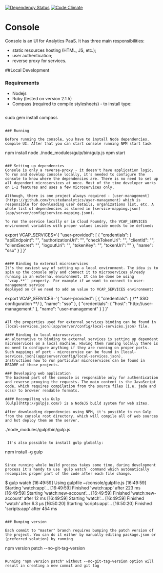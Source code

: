 [![Dependency Status](https://gemnasium.com/trustedanalytics/console.svg)](https://gemnasium.com/trustedanalytics/console)
[![Code Climate](https://codeclimate.com/github/trustedanalytics/console/badges/gpa.svg)](https://codeclimate.com/github/trustedanalytics/console)

Console
=======

Console is an UI for Analytics PaaS. It has three main responsibilities:

 * static resources hosting (HTML, JS, etc.);
 * user authentication;
 * reverse proxy for services.

##Local Development

### Requirements
* Nodejs
* Ruby (tested on version 2.1.5)
* Compass (required to compile stylesheets) - to install type:
  ```
sudo gem install compass
```

### Running

Before running the console, you have to install Node dependencies, compile UI. After that you can start console running NPM start task

```
npm install
node ./node_modules/gulp/bin/gulp.js
npm start
```  

### Setting up dependencies
Console is only a reverse-proxy - it doesn't have application logic. To run and develop console locally, it's needed to configure the console to know where the dependencies are. There is no need to set up all dependent microservices at once. Most of the time developer works on 1-2 features and uses a few microservices only. 

Although, there is one project always required - [user-management](https://github.com/trustedanalytics/user-management) which is responsible for downloading user details, organizations list, etc. A whole list of dependencies is stored in [service-mapping.json](app/server/config/service-mapping.json).

To run the service locally or in Cloud Foundry, the VCAP_SERVICES environment variables with proper values inside needs to be defined:
```
export VCAP_SERVICES='{
  "user-provided": [
   {
    "credentials": {
     "apiEndpoint": "<Cloud Foundry API endpoint>",
     "authorizationUri": "<OAuth authorization endpoint>",
     "checkTokenUri": "<UAA endpoint for authorization token validation>",
     "clientId": "<client ID used for OAuth authorization>",
     "clientSecret": "<client secret used for OAuth authorization>",
     "logoutUri": "<URI to logout.do in UAA server>",
     "tokenKey": "<UAA endpoint for verifying token signatures>",
     "tokenUri": "<OAuth token authorization endpoint>"
    },
    "name": "sso"
   }
  ]
}'
```

#### Binding to external microservices
It's the easiest way of setting up a local environment. The idea is to spin up the console only and connect it to microservices already running in an external environment. It can be done be using ``vcap.**`` property. For example if we want to connect to user-management service
deployed on CF we need to add an value to VCAP_SERVICES environment:

```
export VCAP_SERVICES='{
  "user-provided": [
   {
    "credentials": {
     /** SSO configuration **/
    },
    "name": "sso"
   },
   {
    "credentials": {
     "host": "http://user-management.<CF instance base url>"
    },
    "name": "user-management"
   }
  ]
}'
```

All the properties used for external services binding can be found in [local-services.json](app/server/config/local-services.json) file. 

#### Binding to local microservices
An alternative to binding to external services is setting up dependent microservices on a local machine. Having them running locally there is no need to configure anything if they are running on proper ports. Such mappings of port - microservice can be found in [local-services.json](app/server/config/local-services.json).
Instructions how to run particular microservices can be found in README of those projects.

### Developing web application
The backend part of the console is responsible only for authentication and reverse proxying the requests. The main content is the JavaScript code, which requires compilation from the source files (i.e. jade and scss) to browser readable formats.

#### Recompiling via Gulp
[Gulp](http://gulpjs.com/) is a NodeJS build system for web sites.

After downloading dependencies using NPM, it's possible to run Gulp from the console root directory, which will compile all of web sources and hot deploy them on the server.
```
./node_modules/gulp/bin/gulp.js
```

 It's also possible to install gulp globally:
```
npm install -g gulp
```

Since running whole build process takes some time, during development process it's handy to use `gulp watch` command which automatically recompiles proper part of the code after each file change.
```
$ gulp watch
[16:49:59] Using gulpfile ~/console/gulpfile.js
[16:49:59] Starting 'watch:app'...
[16:49:59] Finished 'watch:app' after 223 ms
[16:49:59] Starting 'watch:new-account'...
[16:49:59] Finished 'watch:new-account' after 12 ms
[16:49:59] Starting 'watch'...
[16:49:59] Finished 'watch' after 6.3 μs
[16:50:20] Starting 'scripts:app'...
[16:50:20] Finished 'scripts:app' after 454 ms

```

### Bumping version

Each commit to "master" branch requires bumping the patch version of the project. You can do it either by manually editing package.json or (preferred solution) by running 

```
npm version patch --no-git-tag-version

```

Running "npm version patch" without --no-git-tag-version option will result in creating a new commit and git tag 
